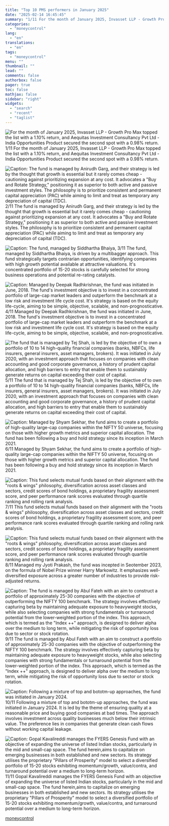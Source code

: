 ```yaml
---
title: "Top 10 PMS performers in January 2025"
date: "2025-02-14 16:45:45"
summary: "1/11 For the month of January 2025, Invasset LLP - Growth Pro Max topped the list with a 1.10% return, and Aequitas Investment Consultancy Pvt Ltd - India Opportunities Product secured the second spot with a 0.98% return. 2/11 The fund is managed by Anirudh Garg, and their strategy is..."
categories:
  - "moneycontrol"
lang:
  - "en"
translations:
  - "en"
tags:
  - "moneycontrol"
menu: ""
thumbnail: ""
lead: ""
comments: false
authorbox: false
pager: true
toc: false
mathjax: false
sidebar: "right"
widgets:
  - "search"
  - "recent"
  - "taglist"
---
```


![For the month of January 2025, Invasset LLP - Growth Pro Max topped the list with a 1.10% return, and Aequitas Investment Consultancy Pvt Ltd - India Opportunities Product secured the second spot with a 0.98% return.](//stat1.moneycontrol.com/mcnews//images/grey_bg.gif "For the month of January 2025, Invasset LLP - Growth Pro Max topped the list with a 1.10% return, and Aequitas Investment Consultancy Pvt Ltd - India Opportunities Product secured the second spot with a 0.98% return.")   1/11    For the month of January 2025, Invasset LLP - Growth Pro Max topped the list with a 1.10% return, and Aequitas Investment Consultancy Pvt Ltd - India Opportunities Product secured the second spot with a 0.98% return.

 ![Caption: The fund is managed by Anirudh Garg, and their strategy is led by the thought that growth is essential but it rarely comes cheap - cautioning against prioritizing expansion at any cost. It advocates a &quot;Buy and Rotate Strategy,&quot; positioning it as superior to both active and passive investment styles. The philosophy is to prioritize consistent and permanent capital appreciation (PAC) while aiming to limit and treat as temporary any depreciation of capital (TDC).](//stat1.moneycontrol.com/mcnews//images/grey_bg.gif "Caption: The fund is managed by Anirudh Garg, and their strategy is led by the thought that growth is essential but it rarely comes cheap - cautioning against prioritizing expansion at any cost. It advocates a &quot;Buy and Rotate Strategy,&quot; positioning it as superior to both active and passive investment styles. The philosophy is to prioritize consistent and permanent capital appreciation (PAC) while aiming to limit and treat as temporary any depreciation of capital (TDC).")   2/11    The fund is managed by Anirudh Garg, and their strategy is led by the thought that growth is essential but it rarely comes cheap - cautioning against prioritizing expansion at any cost. It advocates a "Buy and Rotate Strategy," positioning it as superior to both active and passive investment styles. The philosophy is to prioritize consistent and permanent capital appreciation (PAC) while aiming to limit and treat as temporary any depreciation of capital (TDC).

 ![Caption: The fund, managed by Siddhartha Bhaiya, ](//stat1.moneycontrol.com/mcnews//images/grey_bg.gif "Caption: The fund, managed by Siddhartha Bhaiya, ")   3/11    The fund, managed by Siddhartha Bhaiya, is driven by a multibagger approach. This fund strategically targets contrarian opportunities, identifying companies with high growth potential available at attractive valuations. It's concentrated portfolio of 15-20 stocks is carefully selected for strong business operations and potential re-rating catalysts.

 ![Caption: Managed by Deepak Radhkrishnan, the fund was initiated in June, 2018. The fund's investment objective is to invest in a concentrated portfolio of large-cap market leaders and outperform the benchmark at a low risk and investment life cycle cost. It's strategy is based on the equity life-cycle, aiming to be simple, objective, scalable, and non-prognosticative.](//stat1.moneycontrol.com/mcnews//images/grey_bg.gif "Caption: Managed by Deepak Radhkrishnan, the fund was initiated in June, 2018. The fund's investment objective is to invest in a concentrated portfolio of large-cap market leaders and outperform the benchmark at a low risk and investment life cycle cost. It's strategy is based on the equity life-cycle, aiming to be simple, objective, scalable, and non-prognosticative.")   4/11    Managed by Deepak Radhkrishnan, the fund was initiated in June, 2018. The fund's investment objective is to invest in a concentrated portfolio of large-cap market leaders and outperform the benchmark at a low risk and investment life cycle cost. It's strategy is based on the equity life-cycle, aiming to be simple, objective, scalable, and non-prognosticative.

 ![The fund that is managed by Tej Shah, is led by the objective of to own a portfolio of 10 to 14 high-quality financial companies (banks, NBFCs, life insurers, general insurers, asset managers, brokers). It was initiated in July 2020, with an investment approach that focuses on companies with clean accounting and good corporate governance, a history of prudent capital allocation, and high barriers to entry that enable them to sustainably generate returns on capital exceeding their cost of capital.](//stat1.moneycontrol.com/mcnews//images/grey_bg.gif "The fund that is managed by Tej Shah, is led by the objective of to own a portfolio of 10 to 14 high-quality financial companies (banks, NBFCs, life insurers, general insurers, asset managers, brokers). It was initiated in July 2020, with an investment approach that focuses on companies with clean accounting and good corporate governance, a history of prudent capital allocation, and high barriers to entry that enable them to sustainably generate returns on capital exceeding their cost of capital.")   5/11    The fund that is managed by Tej Shah, is led by the objective of to own a portfolio of 10 to 14 high-quality financial companies (banks, NBFCs, life insurers, general insurers, asset managers, brokers). It was initiated in July 2020, with an investment approach that focuses on companies with clean accounting and good corporate governance, a history of prudent capital allocation, and high barriers to entry that enable them to sustainably generate returns on capital exceeding their cost of capital.

 ![Caption: Managed by Shyam Sekhar, the fund aims to create a portfolio of high-quality large-cap companies within the NIFTY 50 universe, focusing on those with higher growth metrics and superior capital allocation. The fund has been following a buy and hold strategy since its inception in March 2021.](//stat1.moneycontrol.com/mcnews//images/grey_bg.gif "Caption: Managed by Shyam Sekhar, the fund aims to create a portfolio of high-quality large-cap companies within the NIFTY 50 universe, focusing on those with higher growth metrics and superior capital allocation. The fund has been following a buy and hold strategy since its inception in March 2021.")   6/11    Managed by Shyam Sekhar, the fund aims to create a portfolio of high-quality large-cap companies within the NIFTY 50 universe, focusing on those with higher growth metrics and superior capital allocation. The fund has been following a buy and hold strategy since its inception in March 2021.

 ![Caption: This fund selects mutual funds based on their alignment with the &quot;roots &amp; wings&quot; philosophy, diversification across asset classes and sectors, credit scores of bond holdings, a proprietary fragility assessment score, and peer performance rank scores evaluated through quartile ranking and rolling rank analysis.](//stat1.moneycontrol.com/mcnews//images/grey_bg.gif "Caption: This fund selects mutual funds based on their alignment with the &quot;roots &amp; wings&quot; philosophy, diversification across asset classes and sectors, credit scores of bond holdings, a proprietary fragility assessment score, and peer performance rank scores evaluated through quartile ranking and rolling rank analysis.")   7/11    This fund selects mutual funds based on their alignment with the "roots & wings" philosophy, diversification across asset classes and sectors, credit scores of bond holdings, a proprietary fragility assessment score, and peer performance rank scores evaluated through quartile ranking and rolling rank analysis.

 ![Caption: This fund selects mutual funds based on their alignment with the &quot;roots &amp; wings&quot; philosophy, diversification across asset classes and sectors, credit scores of bond holdings, a proprietary fragility assessment score, and peer performance rank scores evaluated through quartile ranking and rolling rank analysis.](//stat1.moneycontrol.com/mcnews//images/grey_bg.gif "Caption: This fund selects mutual funds based on their alignment with the &quot;roots &amp; wings&quot; philosophy, diversification across asset classes and sectors, credit scores of bond holdings, a proprietary fragility assessment score, and peer performance rank scores evaluated through quartile ranking and rolling rank analysis.")   8/11    Managed my Jyoti Prakash, the fund was incepted in Seotember 2023, on the formula of Nobel Prize winner Harry Markowitz. It emphasizes well-diversified exposure across a greater number of industries to provide risk-adjusted returns.

 ![Caption: The fund is managed by Abul Fateh with an aim to construct a portfolio of approximately 25-30 companies with the objective of outperforming the NIFTY 100 benchmark. The strategy involves effectively capturing beta by maintaining adequate exposure to heavyweight stocks, while also selecting companies with strong fundamentals or turnaround potential from the lower-weighted portion of the index. This approach, which is termed as the &quot;Index ++&quot; approach, is designed to deliver alpha over the medium to long term, while mitigating the risk of opportunity loss due to sector or stock rotation.](//stat1.moneycontrol.com/mcnews//images/grey_bg.gif "Caption: The fund is managed by Abul Fateh with an aim to construct a portfolio of approximately 25-30 companies with the objective of outperforming the NIFTY 100 benchmark. The strategy involves effectively capturing beta by maintaining adequate exposure to heavyweight stocks, while also selecting companies with strong fundamentals or turnaround potential from the lower-weighted portion of the index. This approach, which is termed as the &quot;Index ++&quot; approach, is designed to deliver alpha over the medium to long term, while mitigating the risk of opportunity loss due to sector or stock rotation.")   9/11    The fund is managed by Abul Fateh with an aim to construct a portfolio of approximately 25-30 companies with the objective of outperforming the NIFTY 100 benchmark. The strategy involves effectively capturing beta by maintaining adequate exposure to heavyweight stocks, while also selecting companies with strong fundamentals or turnaround potential from the lower-weighted portion of the index. This approach, which is termed as the "Index ++" approach, is designed to deliver alpha over the medium to long term, while mitigating the risk of opportunity loss due to sector or stock rotation.

 ![Caption: Following a mixture of top and bototm-up approaches, the fund was initiated in January 2024. ](//stat1.moneycontrol.com/mcnews//images/grey_bg.gif "Caption: Following a mixture of top and bototm-up approaches, the fund was initiated in January 2024. ")   10/11    Following a mixture of top and bototm-up approaches, the fund was initiated in January 2024. It is led by the theme of ensuring quality at a reasonable price and buying good companies at bad times. The approach involves investment across quality businesses much below their intrinsic value. The preference lies in companies that generate clean cash flows without working capital leakage.

 ![Caption: Gopal Kavalireddi manages the FYERS Genesis Fund with an objective of expanding the universe of listed Indian stocks, particularly in the mid and small-cap space. The fund herein,aims to capitalize on emerging businesses in both established and new sectors. Its strategy utilises the proprietary &quot;Pillars of Prosperity&quot; model to select a diversified portfolio of 15-20 stocks exhibiting momentum/growth, value/contra, and turnaround potential over a medium to long-term horizon.](//stat1.moneycontrol.com/mcnews//images/grey_bg.gif "Caption: Gopal Kavalireddi manages the FYERS Genesis Fund with an objective of expanding the universe of listed Indian stocks, particularly in the mid and small-cap space. The fund herein,aims to capitalize on emerging businesses in both established and new sectors. Its strategy utilises the proprietary &quot;Pillars of Prosperity&quot; model to select a diversified portfolio of 15-20 stocks exhibiting momentum/growth, value/contra, and turnaround potential over a medium to long-term horizon.")   11/11    Gopal Kavalireddi manages the FYERS Genesis Fund with an objective of expanding the universe of listed Indian stocks, particularly in the mid and small-cap space. The fund herein,aims to capitalize on emerging businesses in both established and new sectors. Its strategy utilises the proprietary "Pillars of Prosperity" model to select a diversified portfolio of 15-20 stocks exhibiting momentum/growth, value/contra, and turnaround potential over a medium to long-term horizon.

[moneycontrol](https://www.moneycontrol.com/news/photos/business/markets/top-10-pms-for-the-month-of-january-2025-12941015.html)
